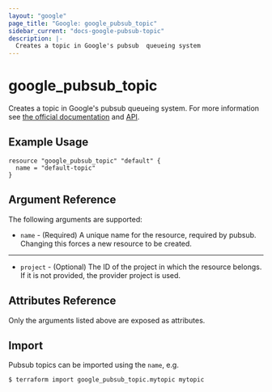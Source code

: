 ```yaml
---
layout: "google"
page_title: "Google: google_pubsub_topic"
sidebar_current: "docs-google-pubsub-topic"
description: |-
  Creates a topic in Google's pubsub  queueing system
---
```


# google\_pubsub\_topic

Creates a topic in Google's pubsub queueing system. For more information see
[the official documentation](https://cloud.google.com/pubsub/docs) and
[API](https://cloud.google.com/pubsub/docs/reference/rest/v1/projects.topics).


## Example Usage

```hcl
resource "google_pubsub_topic" "default" {
  name = "default-topic"
}
```

## Argument Reference

The following arguments are supported:

* `name` - (Required) A unique name for the resource, required by pubsub.
    Changing this forces a new resource to be created.

- - -

* `project` - (Optional) The ID of the project in which the resource belongs. If it
    is not provided, the provider project is used.

## Attributes Reference

Only the arguments listed above are exposed as attributes.

## Import

Pubsub topics can be imported using the `name`, e.g.

```
$ terraform import google_pubsub_topic.mytopic mytopic
```
